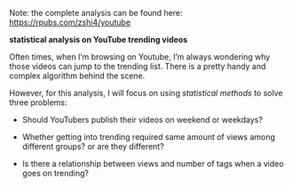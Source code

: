 Note: the complete analysis can be found here: https://rpubs.com/zshi4/youtube

**statistical analysis on YouTube trending videos**

Often times, when I’m browsing on Youtube, I’m always wondering why those videos can jump to the trending list. There is a pretty handy and complex algorithm behind the scene.

However, for this analysis, I will focus on using *statistical methods* to solve three problems:

* Should YouTubers publish their videos on weekend or weekdays?

* Whether getting into trending required same amount of views among different groups? or are they different?

* Is there a relationship between views and number of tags when a video goes on trending?
